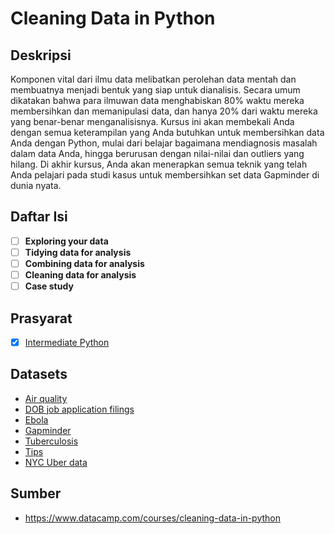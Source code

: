 # Cleaning Data in Python

## Deskripsi

Komponen vital dari ilmu data melibatkan perolehan data mentah dan membuatnya menjadi bentuk yang siap untuk dianalisis. Secara umum dikatakan bahwa para ilmuwan data menghabiskan 80% waktu mereka membersihkan dan memanipulasi data, dan hanya 20% dari waktu mereka yang benar-benar menganalisisnya. Kursus ini akan membekali Anda dengan semua keterampilan yang Anda butuhkan untuk membersihkan data Anda dengan Python, mulai dari belajar bagaimana mendiagnosis masalah dalam data Anda, hingga berurusan dengan nilai-nilai dan outliers yang hilang. Di akhir kursus, Anda akan menerapkan semua teknik yang telah Anda pelajari pada studi kasus untuk membersihkan set data Gapminder di dunia nyata.

## Daftar Isi

- [ ] **Exploring your data**
- [ ] **Tidying data for analysis**
- [ ] **Combining data for analysis**
- [ ] **Cleaning data for analysis**
- [ ] **Case study**

## Prasyarat

- [x] [Intermediate Python](https://github.com/tommypratama/datacamp/tree/master/Intermediate%20Python%20for%20Data%20Science)
   
## Datasets

* [Air quality](https://assets.datacamp.com/production/repositories/666/datasets/c16448e3f4219f900f540c455fdf87b0f3da70e0/airquality.csv)
* [DOB job application filings](https://assets.datacamp.com/production/repositories/666/datasets/b54f64ca50c859e38fd68bcc7c932d09976709b8/dob_job_application_filings_subset.csv)
* [Ebola](https://assets.datacamp.com/production/repositories/666/datasets/6da83b3d2017245217d35989960184234a6c4e7f/ebola.csv)
* [Gapminder](https://assets.datacamp.com/production/repositories/666/datasets/8e869c545c913547d94b61534b2f8d336a2c8c87/gapminder.csv)
* [Tuberculosis](https://assets.datacamp.com/production/repositories/666/datasets/cf05b5e01009dd5d61d7db5ac5fb790042e7fd09/tb.csv)
* [Tips](https://assets.datacamp.com/production/repositories/666/datasets/b064fa9e0684a38ac15b0a19845367c29fde978d/tips.csv)
* [NYC Uber data](https://assets.datacamp.com/production/repositories/666/datasets/c202eb5e7ae1ebf87036a30dcea577096f02c861/nyc_uber_2014.csv)


## Sumber

* https://www.datacamp.com/courses/cleaning-data-in-python